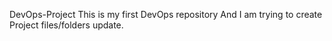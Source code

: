 DevOps-Project
This is my first DevOps repository
And I am trying to create Project files/folders
update.
